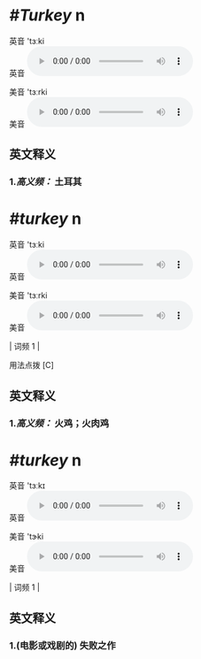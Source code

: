 # ***\#Turkey*** n
英音 'tɜːki  
英音
<audio src="./media/Turkey1.aac" controls="controls"></audio>

美音 'tɜːrki  
美音
<audio src="./media/turkey2.aac" controls="controls"></audio>



  

英文释义
---
### 1.*高义频：* **土耳其**  


# ***\#turkey*** n
英音 'tɜːki  
英音
<audio src="./media/turkey-B.aac" controls="controls"></audio>

美音 'tɜːrki  
美音
<audio src="./media/turkey.aac" controls="controls"></audio>



| 词频 1 |  

用法点拨  [C]

英文释义
---
### 1.*高义频：* **火鸡；火肉鸡**  


# ***\#turkey*** n
英音 'tɜːkɪ  
英音
<audio src="./media/turkey-B.aac" controls="controls"></audio>

美音 'tɝki  
美音
<audio src="./media/turkey.aac" controls="controls"></audio>



| 词频 1 |  

英文释义
---
### 1.**(电影或戏剧的) 失败之作**  


